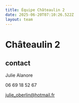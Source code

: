 ```yaml
---
title: Équipe Châteaulin 2
date: 2025-06-20T07:10:26.522Z
layout: team
---
```


# Châteaulin 2



## contact 

Julie Alanore

06 69 18 52 67

julie_oberlin@hotmail.fr

